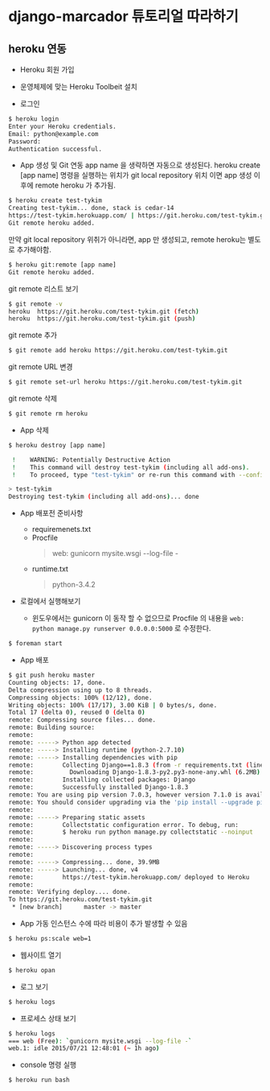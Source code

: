 # django-marcador 튜토리얼 따라하기

## heroku 연동

* Heroku 회원 가입

* 운영체제에 맞는 Heroku Toolbeit 설치

* 로그인
```sh
$ heroku login
Enter your Heroku credentials.
Email: python@example.com
Password:
Authentication successful.
```

* App 생성 및 Git 연동
app name 을 생략하면 자동으로 생성된다.
heroku create [app name] 명령을 실행하는 위치가 git local repository 위치 이면 app 생성 이후에 remote heroku 가 추가됨.

```sh
$ heroku create test-tykim
Creating test-tykim... done, stack is cedar-14
https://test-tykim.herokuapp.com/ | https://git.heroku.com/test-tykim.git
Git remote heroku added.
```

만약 git local repository 위취가 아니라면, app 만 생성되고, remote heroku는 별도로 추가해야함.

```sh
$ heroku git:remote [app name]
Git remote heroku added.
```

git remote 리스트 보기
```sh
$ git remote -v
heroku  https://git.heroku.com/test-tykim.git (fetch)
heroku  https://git.heroku.com/test-tykim.git (push)
```

git remote 추가
```sh
$ git remote add heroku https://git.heroku.com/test-tykim.git
```

git remote URL 변경
```sh
$ git remote set-url heroku https://git.heroku.com/test-tykim.git
```

git remote 삭제
```sh
$ git remote rm heroku
```

* App 삭제
```sh
$ heroku destroy [app name]

 !    WARNING: Potentially Destructive Action
 !    This command will destroy test-tykim (including all add-ons).
 !    To proceed, type "test-tykim" or re-run this command with --confirm test-tykim

> test-tykim
Destroying test-tykim (including all add-ons)... done
```

* App 배포전 준비사항
  - requiremenets.txt
  - Procfile
    > web: gunicorn mysite.wsgi --log-file -
  - runtime.txt
    > python-3.4.2

* 로컬에서 실행해보기
  - 윈도우에서는 gunicorn 이 동작 할 수 없으므로 Procfile 의 내용을 `web: python manage.py runserver 0.0.0.0:5000` 로 수정한다.
```sh
$ foreman start
```

* App 배포
```sh
$ git push heroku master
Counting objects: 17, done.
Delta compression using up to 8 threads.
Compressing objects: 100% (12/12), done.
Writing objects: 100% (17/17), 3.00 KiB | 0 bytes/s, done.
Total 17 (delta 0), reused 0 (delta 0)
remote: Compressing source files... done.
remote: Building source:
remote:
remote: -----> Python app detected
remote: -----> Installing runtime (python-2.7.10)
remote: -----> Installing dependencies with pip
remote:        Collecting Django==1.8.3 (from -r requirements.txt (line 1))
remote:          Downloading Django-1.8.3-py2.py3-none-any.whl (6.2MB)
remote:        Installing collected packages: Django
remote:        Successfully installed Django-1.8.3
remote: You are using pip version 7.0.3, however version 7.1.0 is available.
remote: You should consider upgrading via the 'pip install --upgrade pip' command.
remote:
remote: -----> Preparing static assets
remote:        Collectstatic configuration error. To debug, run:
remote:        $ heroku run python manage.py collectstatic --noinput
remote:
remote: -----> Discovering process types
remote:
remote: -----> Compressing... done, 39.9MB
remote: -----> Launching... done, v4
remote:        https://test-tykim.herokuapp.com/ deployed to Heroku
remote:
remote: Verifying deploy.... done.
To https://git.heroku.com/test-tykim.git
 * [new branch]      master -> master
```

* App 가동
인스턴스 수에 따라 비용이 추가 발생할 수 있음
```sh
$ heroku ps:scale web=1
```

* 웹사이트 열기
```sh
$ heroku opan
```

* 로그 보기
```sh
$ heroku logs
```

* 프로세스 상태 보기
```sh
$ heroku logs
=== web (Free): `gunicorn mysite.wsgi --log-file -`
web.1: idle 2015/07/21 12:48:01 (~ 1h ago)
```

* console 명령 실행
```sh
$ heroku run bash
```
